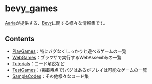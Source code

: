 # bevy_games
[Aaria](https://www.aaria.net/)が提供する、[Bevy](https://bevyengine.org/)に関する様々な情報集です。

## Contents
- [PlayGames](https://github.com/Aariar/bevy_games/blob/main/PlayGames.md)：特にバグなくしっかりと遊べるゲームの一覧
- [WebGames](https://github.com/Aariar/bevy_games/blob/main/WebGames.md)：ブラウザで実行するWebAssemblyの一覧
- [Tutorials](https://github.com/Aariar/bevy_games/blob/main/Tutorials.md)：コード解説など
- [TestGames](https://github.com/Aariar/bevy_games/blob/main/TestGames.md)：(掲載時点で)バグはあるがプレイは可能なゲームの一覧
- [SampleCodes](https://github.com/Aariar/bevy_games/blob/main/SampleCodes.md)：その他様々なコード集
